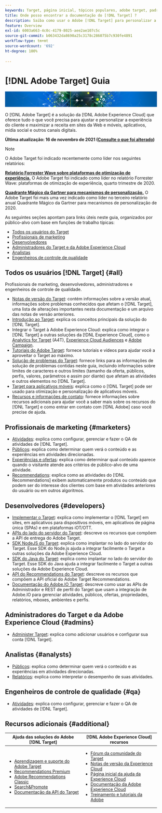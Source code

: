 ```yaml
---
keywords: Target, página inicial, tópicos populares, adobe target, padrão, premium, documentação do target, documentação do adobe target;página inicial
title: Onde posso encontrar a documentação do [!DNL Target] ?
description: Saiba como usar o Adobe [!DNL Target] para personalizar a experiência de seus clientes a fim de maximizar a receita em seus sites, aplicativos e outros canais digitais.
feature: Overview
exl-id: 6003a663-4c0c-4179-8025-aee2ae107c5c
source-git-commit: b063432da8690a25c3178c286075b7c930fe4891
workflow-type: tm+mt
source-wordcount: '692'
ht-degree: 100%

---
```


# [!DNL Adobe Target] Guia

![banner](assets/target-home-banner-simple.png)

O [!DNL Adobe Target] é a solução da [!DNL Adobe Experience Cloud] que oferece tudo o que você precisa para ajustar e personalizar a experiência do cliente e maximizar a receita em sites da Web e móveis, aplicativos, mídia social e outros canais digitais.

**Última atualização: 16 de novembro de 2021 ([Consulte o que foi alterado](r-release-notes/doc-change.md))**

>[!NOTE]
>
>O Adobe Target foi indicado recentemente como líder nos seguintes relatórios:
>
>**[Relatório Forrester Wave sobre plataformas de otimização de experiência.](https://blog.adobe.com/en/2020/11/24/adobe-named-leader-in-forrester-wave-report-experience-optimization-platforms.html)** O Adobe Target foi indicado como líder no relatório Forrester Wave: plataformas de otimização de experiência, quarto trimestre de 2020.
>
>**[Quadrante Mágico da Gartner para mecanismos de personalização.](https://theblog.adobe.com/adobe-again-named-leader-in-gartner-magic-quadrant-for-personalization-engines/)** O Adobe Target foi mais uma vez indicado como líder no terceiro relatório anual Quadrante Mágico da Gartner para mecanismos de personalização de 2020.

As seguintes seções apontam para links úteis neste guia, organizados por público-alvo com base em funções de trabalho típicas:

- [Todos os usuários do Target](#all)
- [Profissionais de marketing](#marketers)
- [Desenvolvedores](#developers)
- [Administradores do Target e da Adobe Experience Cloud](#admins)
- [Analistas](#analysts)
- [Engenheiros de controle de qualidade](#qa)

## Todos os usuários [!DNL Target] {#all}

Profissionais de marketing, desenvolvedores, administradores e engenheiros de controle de qualidade.

- [Notas de versão do Target](r-release-notes/release-notes.md): contém informações sobre a versão atual, informações sobre problemas conhecidos que afetam o [!DNL Target], uma lista de alterações importantes nesta documentação e um arquivo das notas de versão anteriores.
- [Introdução ao Target](c-intro/intro.md): explica os conceitos principais da solução do [!DNL Target].
- Integrar o Target à Adobe Experience Cloud: explica como integrar o [!DNL Target] a outras soluções da [!DNL Experience Cloud], como o [Analytics for Target](/help/c-integrating-target-with-mac/a4t/a4t.md) (A4T), [Experience Cloud Audiences](/help/c-integrating-target-with-mac/mmp.md) e [Adobe Campaign](/help/c-integrating-target-with-mac/campaign-and-target.md).
- [Tutoriais do Adobe Target](https://experienceleague.adobe.com/docs/target-learn/tutorials/overview.html?lang=pt-BR): fornece tutoriais e vídeos para ajudar você a aproveitar o Target ao máximo.
- [Solução de problemas do Target](r-troubleshooting-target/troubleshooting-target.md): fornece links para as informações de solução de problemas contidas neste guia, incluindo informações sobre limites de caracteres e outros limites (tamanho da oferta, públicos, perfis, valores, parâmetros e assim por diante) que afetam as atividades e outros elementos no [!DNL Target].
- [Target para aplicativos móveis](c-target-mobile-app/target-mobile-app.md): explica como o [!DNL Target] pode ser usado para otimização e personalização de aplicativos móveis.
- [Recursos e informações de contato](cmp-resources-and-contact-information.md): fornece informações sobre recursos adicionais para ajudar você a saber mais sobre os recursos do [!DNL Target] e como entrar em contato com [!DNL Adobe] caso você precise de ajuda.

## Profissionais de marketing {#marketers}

- [Atividades](c-activities/activities.md): explica como configurar, gerenciar e fazer o QA de atividades de [!DNL Target].
- [Públicos](c-target/target.md): explica como determinar quem verá o conteúdo e as experiências em atividades direcionadas.
- [Experiências e ofertas](c-experiences/experiences.md): explica como determinar qual conteúdo aparece quando o visitante atende aos critérios de público-alvo de uma atividade.
- [Recommendations](c-recommendations/recommendations.md): explica como as atividades do [!DNL Recommendations] exibem automaticamente produtos ou conteúdo que podem ser do interesse dos clientes com base em atividades anteriores do usuário ou em outros algoritmos.

## Desenvolvedores {#developers}

- [Implementar o Target](c-implementing-target/implementing-target.md): explica como implementar o [!DNL Target] em sites, em aplicativos para dispositivos móveis, em aplicativos de página única (SPAs) e em plataformas iOT/OTT.
- [APIs do lado do servidor do Target](https://developers.adobetarget.com/api/delivery-api/): descreve os recursos que compõem a API de entrega do Adobe Target.
- [SDK NodeJS do Target](https://github.com/adobe/target-nodejs-sdk): explica como implantar no lado do servidor do Target. Esse SDK do Node.js ajuda a integrar facilmente o Target a outras soluções da Adobe Experience Cloud.
- [SDK do Java do Target](https://github.com/adobe/target-java-sdk): explica como implantar no lado do servidor do Target. Esse SDK do Java ajuda a integrar facilmente o Target a outras soluções da Adobe Experience Cloud.
- [API do Recommendations do Target](https://developers.adobetarget.com/api/recommendations/): descreve os recursos que compõem a API oficial do Adobe Target Recommendations.
- [Documentação do Adobe.IO Target](https://developers.adobetarget.com/api/#introduction): descreve como usar as APIs de Administrador e REST de perfil do Target que usam a integração de Adobe.IO para gerenciar atividades, públicos, ofertas, propriedades, relatórios, mboxes, ambientes e perfis.

## Administradores do Target e da Adobe Experience Cloud {#admins}

- [Administer Target](administrating-target/administrating-target.md): explica como adicionar usuários e configurar sua conta [!DNL Target].

## Analistas {#analysts}

- [Públicos](c-target/target.md): explica como determinar quem verá o conteúdo e as experiências em atividades direcionadas.
- [Relatórios](c-reports/reports.md): explica como interpretar o desempenho de suas atividades.

## Engenheiros de controle de qualidade {#qa}

- [Atividades](c-activities/activities.md): explica como configurar, gerenciar e fazer o QA de atividades de [!DNL Target].

## Recursos adicionais {#additional}

| Ajuda das soluções do Adobe [!DNL Target] | [!DNL Adobe Experience Cloud] recursos |
|--- |--- |
| <ul><li>[Aprendizagem e suporte do Adobe Target](https://helpx.adobe.com/br/support/target.html)</li><li>[Recommendations Premium](c-recommendations/recommendations.md)</li><li>[Adobe Recommendations Classic](/help/assets/adobe-recommendations-classic.pdf)</li><li>[Search&amp;Promote](https://experienceleague.adobe.com/docs/search-promote/using/sp-home.html?lang=pt-BR)</li><li>[Documentação da API do Target](c-implementing-target/c-api-and-sdk-overview/api-and-sdk-overview.md)</li></ul> | <ul><li>[Fórum da comunidade do Target](https://forums.adobe.com/community/experience-cloud/marketing-cloud/target)</li><li>[Notas de versão da Experience Cloud](https://experienceleague.adobe.com/docs/release-notes/experience-cloud/current.html?lang=pt-BR)</li><li>[Página inicial da ajuda da Experience Cloud](https://helpx.adobe.com/br/support/experience-cloud.html)</li><li>[Documentação da Adobe Experience Cloud](https://experienceleague.adobe.com/docs/experience-cloud/user-guides/home.html?lang=pt-BR)</li><li>[Treinamento e tutoriais da Adobe](https://helpx.adobe.com/br/learning.html?promoid=KAUDK)</li></ul> |  |
